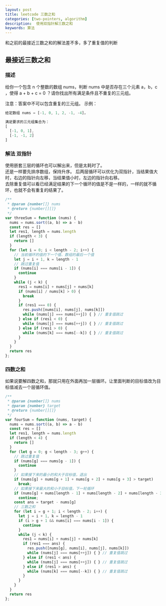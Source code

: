 ```yaml
---  
layout: post  
title: leetcode 三数之和
categories: [two-pointers, algorithm] 
description:  使用双指针解三数之和
keywords: 算法  
---  
```

和之前的最接近三数之和的解法差不多，多了重复值的判断

## 最接近三数之和

### 描述
给你一个包含 n 个整数的数组 nums，判断 nums 中是否存在三个元素 a，b，c ，使得 a + b + c = 0 ？请你找出所有满足条件且不重复的三元组。

注意：答案中不可以包含重复的三元组。
示例：

```javascript
给定数组 nums = [-1, 0, 1, 2, -1, -4]，

满足要求的三元组集合为：
[
  [-1, 0, 1],
  [-1, -1, 2]
]
```
### 解法 双指针
使用嵌套三层的循环也可以解出来，但是太耗时了。  
还是一样要先排序数组，保持升序。
后两层循环可以优化为双指针，当结果值大时，右边的指针向左移，当结果值小时，左边的指针向右移。  
去除重复值可以看已经满足结果的下一个循环的值是不是一样的，一样的就不循环，也就不会有重复的结果了。  
```javascript
/**
 * @param {number[]} nums
 * @return {number[][]}
 */
var threeSum = function (nums) {
  nums = nums.sort((a, b) => a - b)
  const res = []
  let res1, length = nums.length
  if (length < 3) {
    return []
  }
  for (let i = 0; i < length - 2; i++) {
    // 当前循环的值的下一个值、数组的最后一个值
    let j = i + 1, k = length - 1
    // 跳过重复值
    if (nums[i] === nums[i - 1]) {
      continue
    }
    while (j < k) {
      res1 = nums[i] + nums[j] + nums[k]
      if (nums[i] / nums[k] > 0) {
        break
      }
      if (res1 === 0) {
        res.push([nums[i], nums[j], nums[k]])
        while (nums[j] === nums[++j]) { } // 重复值跳过
      } else if (res1 < 0) {
        while (nums[j] === nums[++j]) { } // 重复值跳过
      } else if (res1 > 0) {
        while (nums[k] === nums[--k]) { } // 重复值跳过
      }
    }
  }
  return res
};
```

### 四数之和
如果说要解四数之和，那就只用在外面再加一层循环。让里面判断的目标值改为目标值减去一个层循环值。
```javascript
/**
 * @param {number[]} nums
 * @param {number} target
 * @return {number[][]}
 */ 
var fourSum = function (nums, target) {
  nums = nums.sort((a, b) => a - b)
  const res = []
  let res1, length = nums.length
  if (length < 4) {
    return []
  }
  for (let g = 0; g < length - 3; g++) {
    // 跳过重复值
    if (nums[g] === nums[g - 1]) {
      continue
    }
    // 如果接下来的最小的和大于目标值，退出
    if (nums[g] + nums[g + 1] + nums[g + 2] + nums[g + 3] > target)
      break;
    // 如果接下来最大的和小于目标值，下一轮循环
    if (nums[g] + nums[length - 1] + nums[length - 2] + nums[length - 3] < target)
      continue;
    const ans = target - nums[g]
    // 三数之和
    for (let i = g + 1; i < length - 2; i++) {
      let j = i + 1, k = length - 1
      if (i > g + 1 && nums[i] === nums[i - 1]) {
        continue
      }
      while (j < k) {
        res1 = nums[i] + nums[j] + nums[k]
        if (res1 === ans) {
          res.push([nums[g], nums[i], nums[j], nums[k]])
          while (nums[j] === nums[++j]) { } // 重复值跳过
        } else if (res1 < ans) {
          while (nums[j] === nums[++j]) { } // 重复值跳过
        } else if (res1 > ans) {
          while (nums[k] === nums[--k]) { } // 重复值跳过
        }
      }
    }
  }
  return res
};
```